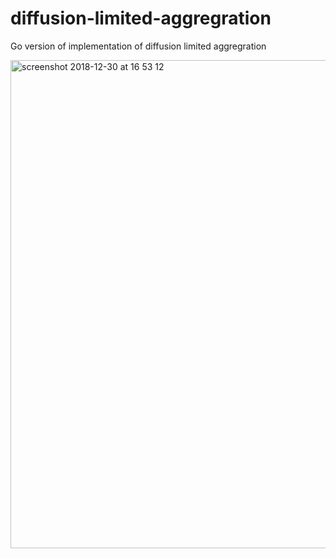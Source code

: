 # diffusion-limited-aggregration
Go version of implementation of diffusion limited aggregration

<img width="781" alt="screenshot 2018-12-30 at 16 53 12" src="https://user-images.githubusercontent.com/510645/51084232-33618e80-171e-11e9-8044-b2a8d8140af1.png">

